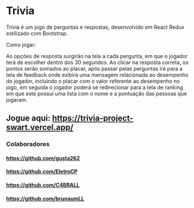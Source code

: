 # Trivia
Trivia é um jogo de perguntas e respostas, desenvolvido em React Redux estilizado com Bootstrap.

Como jogar:

As opções de resposta surgirão na tela a cada pergunta, em que o jogador terá de escolher dentro dos 30 segundos.
Ao clicar na resposta correta, os pontos serão somados ao placar, após passar pelas perguntas irá para a tela de feedback onde exibirá uma mensagem relacionada ao desempenho do jogador, incluindo o placar com o valor referente ao desempenho no jogo, em seguida o jogador poderá se redirecionar para a tela de ranking em que este possui uma lista com o nome e a pontuação das pessoas que jogaram.

## Jogue aqui: https://trivia-project-swart.vercel.app/

### Colaboradores
#### https://github.com/gusta262
#### https://github.com/EletroCP
#### https://github.com/C4BRALL
#### https://github.com/brunaumLL

